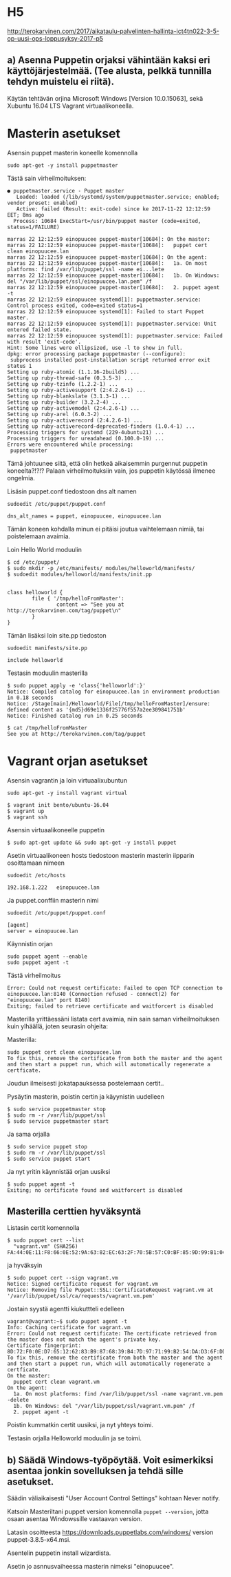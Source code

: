 # H5

http://terokarvinen.com/2017/aikataulu-palvelinten-hallinta-ict4tn022-3-5-op-uusi-ops-loppusyksy-2017-p5

## a) Asenna Puppetin orjaksi vähintään kaksi eri käyttöjärjestelmää. (Tee alusta, pelkkä tunnilla tehdyn muistelu ei riitä).

Käytän tehtävän orjina Microsoft Windows [Version 10.0.15063], sekä Xubuntu 16.04 LTS Vagrant virtuaalikoneella.

# Masterin asetukset

Asensin puppet masterin koneelle komennolla

`sudo apt-get -y install puppetmaster`

Tästä sain virheilmoituksen:

```
● puppetmaster.service - Puppet master
   Loaded: loaded (/lib/systemd/system/puppetmaster.service; enabled; vendor preset: enabled)
   Active: failed (Result: exit-code) since ke 2017-11-22 12:12:59 EET; 8ms ago
  Process: 10684 ExecStart=/usr/bin/puppet master (code=exited, status=1/FAILURE)

marras 22 12:12:59 einopuucee puppet-master[10684]: On the master:
marras 22 12:12:59 einopuucee puppet-master[10684]:   puppet cert clean einopuucee.lan
marras 22 12:12:59 einopuucee puppet-master[10684]: On the agent:
marras 22 12:12:59 einopuucee puppet-master[10684]:   1a. On most platforms: find /var/lib/puppet/ssl -name ei...lete
marras 22 12:12:59 einopuucee puppet-master[10684]:   1b. On Windows: del "/var/lib/puppet/ssl/einopuucee.lan.pem" /f
marras 22 12:12:59 einopuucee puppet-master[10684]:   2. puppet agent -t
marras 22 12:12:59 einopuucee systemd[1]: puppetmaster.service: Control process exited, code=exited status=1
marras 22 12:12:59 einopuucee systemd[1]: Failed to start Puppet master.
marras 22 12:12:59 einopuucee systemd[1]: puppetmaster.service: Unit entered failed state.
marras 22 12:12:59 einopuucee systemd[1]: puppetmaster.service: Failed with result 'exit-code'.
Hint: Some lines were ellipsized, use -l to show in full.
dpkg: error processing package puppetmaster (--configure):
 subprocess installed post-installation script returned error exit status 1
Setting up ruby-atomic (1.1.16-2build5) ...
Setting up ruby-thread-safe (0.3.5-3) ...
Setting up ruby-tzinfo (1.2.2-1) ...
Setting up ruby-activesupport (2:4.2.6-1) ...
Setting up ruby-blankslate (3.1.3-1) ...
Setting up ruby-builder (3.2.2-4) ...
Setting up ruby-activemodel (2:4.2.6-1) ...
Setting up ruby-arel (6.0.3-2) ...
Setting up ruby-activerecord (2:4.2.6-1) ...
Setting up ruby-activerecord-deprecated-finders (1.0.4-1) ...
Processing triggers for systemd (229-4ubuntu21) ...
Processing triggers for ureadahead (0.100.0-19) ...
Errors were encountered while processing:
 puppetmaster
```

Tämä johtuunee siitä, että olin hetkeä aikaisemmin purgennut puppetin koneelta?!?!?
Palaan virheilmoituksiin vain, jos puppetin käytössä ilmenee ongelmia.

Lisäsin puppet.conf tiedostoon dns alt namen

```
sudoedit /etc/puppet/puppet.conf

dns_alt_names = puppet, einopuucee, einopuucee.lan
```

Tämän koneen kohdalla minun ei pitäisi joutua vaihtelemaan nimiä, tai poistelemaan avaimia.

Loin Hello World moduulin

```
$ cd /etc/puppet/
$ sudo mkdir -p /etc/manifests/ modules/helloworld/manifests/
$ sudoedit modules/helloworld/manifests/init.pp
```
```
  
class helloworld {
        file { '/tmp/helloFromMaster':
                content => "See you at http://terokarvinen.com/tag/puppet\n"
        }
}
```

Tämän lisäksi loin site.pp tiedoston

```
sudoedit manifests/site.pp

include helloworld
```

Testasin moduulin masterilla

```
$ sudo puppet apply -e 'class{'helloworld':}'
Notice: Compiled catalog for einopuucee.lan in environment production in 0.18 seconds
Notice: /Stage[main]/Helloworld/File[/tmp/helloFromMaster]/ensure: defined content as '{md5}d69e1336f25776f557a2ee309841751b'
Notice: Finished catalog run in 0.25 seconds
```
```
$ cat /tmp/helloFromMaster
See you at http://terokarvinen.com/tag/puppet
```

# Vagrant orjan asetukset

Asensin vagrantin ja loin virtuaalixubuntun

`sudo apt-get -y install vagrant virtual`

```
$ vagrant init bento/ubuntu-16.04
$ vagrant up
$ vagrant ssh
```
Asensin virtuaalikoneelle puppetin

```
$ sudo apt-get update && sudo apt-get -y install puppet
```

Asetin virtuaalikoneen hosts tiedostoon masterin masterin iipparin osoittamaan nimeen

```
sudoedit /etc/hosts

192.168.1.222   einopuucee.lan

```

Ja puppet.conffiin masterin nimi

```
sudoedit /etc/puppet/puppet.conf

[agent]
server = einopuucee.lan
```

Käynnistin orjan 

```
sudo puppet agent --enable
sudo puppet agent -t
```

Tästä virheilmoitus

```
Error: Could not request certificate: Failed to open TCP connection to einopuucee.lan:8140 (Connection refused - connect(2) for "einopuucee.lan" port 8140)
Exiting; failed to retrieve certificate and waitforcert is disabled
```

Masterilla yrittäessäni listata cert avaimia, niin sain saman virheilmoituksen kuin ylhäällä, joten seurasin ohjeita:

Masterilla:

```
sudo puppet cert clean einopuucee.lan
To fix this, remove the certificate from both the master and the agent and then start a puppet run, which will automatically regenerate a certficate.
```

Joudun ilmeisesti jokatapauksessa postelemaan certit..

Pysäytin masterin, poistin certin ja käyynistin uudelleen

```
$ sudo service puppetmaster stop
$ sudo rm -r /var/lib/puppet/ssl
$ sudo service puppetmaster start
```

Ja sama orjalla

```
$ sudo service puppet stop
$ sudo rm -r /var/lib/puppet/ssl
$ sudo service puppet start
```
 Ja nyt yritin käynnistää orjan uusiksi
 
 ```
 $ sudo puppet agent -t
Exiting; no certificate found and waitforcert is disabled
```

## Masterilla certtien hyväksyntä

Listasin certit komennolla

```
$ sudo puppet cert --list
  "vagrant.vm" (SHA256) FA:44:0E:11:F8:66:0E:52:9A:63:82:EC:63:2F:70:5B:57:C0:BF:85:9D:99:B1:04:78:7C:AE:2E:5A:E6:5C:CF
```

ja hyväksyin

```
$ sudo puppet cert --sign vagrant.vm
Notice: Signed certificate request for vagrant.vm
Notice: Removing file Puppet::SSL::CertificateRequest vagrant.vm at '/var/lib/puppet/ssl/ca/requests/vagrant.vm.pem'
```

Jostain syystä agentti kiukuttteli edelleen

```
vagrant@vagrant:~$ sudo puppet agent -t
Info: Caching certificate for vagrant.vm
Error: Could not request certificate: The certificate retrieved from the master does not match the agent's private key.
Certificate fingerprint: 8D:72:F0:0E:D7:65:12:62:83:B9:87:68:39:B4:7D:97:71:99:B2:54:DA:D3:6F:DD:80:C0:ED:04:35:A4:61:49
To fix this, remove the certificate from both the master and the agent and then start a puppet run, which will automatically regenerate a certficate.
On the master:
  puppet cert clean vagrant.vm
On the agent:
  1a. On most platforms: find /var/lib/puppet/ssl -name vagrant.vm.pem -delete
  1b. On Windows: del "/var/lib/puppet/ssl/vagrant.vm.pem" /f
  2. puppet agent -t
```

Poistin kummatkin certit uusiksi, ja nyt yhteys toimi.

Testasin orjalla Helloworld moduulin ja se toimi.


## b) Säädä Windows-työpöytää. Voit esimerkiksi asentaa jonkin sovelluksen ja tehdä sille asetukset.

Säädin väliaikaisesti "User Account Control Settings" kohtaan Never notify.

Katsoin Masteriltani puppet version komennolla `puppet --version`, jotta osaan asentaa Windowssille vastaavan version.

Latasin osoitteesta https://downloads.puppetlabs.com/windows/ version puppet-3.8.5-x64.msi.

Asentelin puppetin install wizardista.

Asetin jo asnnusvaiheessa masterin nimeksi "einopuucee".












